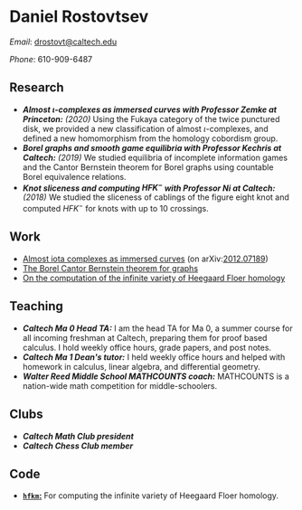 # Daniel Rostovtsev

*Email*: drostovt@caltech.edu

*Phone*: 610-909-6487

## Research

- ***Almost $\iota$-complexes as immersed curves with Professor Zemke at Princeton:*** *(2020)* 
  Using the Fukaya category of the twice punctured disk, we provided a new classification of almost $\iota$-complexes, and defined a new homomorphism from the homology cobordism group. 
- ***Borel graphs and smooth game equilibria with Professor Kechris at Caltech:*** *(2019)*
  We studied equilibria of incomplete information games and the Cantor Bernstein theorem for Borel graphs using countable Borel equivalence relations. 
- ***Knot sliceness and computing $HFK^-$ with Professor Ni at Caltech:*** *(2018)* 
  We studied the sliceness of cablings of the figure eight knot and computed $HFK^-$ for knots with up to 10 crossings.

## Work

- [Almost iota complexes as immersed curves](works/almost_iota_complexes_as_immersed_curves.pdf) (on arXiv:[2012.07189](https://arxiv.org/abs/2012.07189))
- [The Borel Cantor Bernstein theorem for graphs](works/borel_cantor_bernstein.pdf)
- [On the computation of the infinite variety of Heegaard Floer homology](works/surf2018.pdf)

## Teaching

- ***Caltech Ma 0 Head TA:***
  I am the head TA for Ma 0, a summer course for all incoming freshman at Caltech, preparing them for proof based calculus. I hold weekly office hours, grade papers, and post notes. 
- ***Caltech Ma 1 Dean's tutor:***
  I held weekly office hours and helped with homework in calculus, linear algebra, and differential geometry.
- ***Walter Reed Middle School MATHCOUNTS coach:***
  MATHCOUNTS is a nation-wide math competition for middle-schoolers. 

## Clubs

- ***Caltech Math Club president***
- ***Caltech Chess Club member***

## Code

- [**`hfkm`:**](https://github.com/danrotsy/hfkm)
  For computing the infinite variety of Heegaard Floer homology.